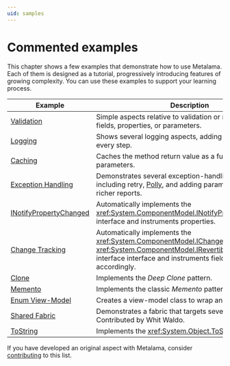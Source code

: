 ```yaml
---
uid: samples
---
```


# Commented examples

This chapter shows a few examples that demonstrate how to use Metalama. Each of them is designed as a tutorial, progressively introducing features of growing complexity. You can use these examples to support your learning process. 

| Example                                                   | Description                                                                                                     |
|-----------------------------------------------------------|-----------------------------------------------------------------------------------------------------------------|
| [Validation](validation/README.md)                        | Simple aspects relative to validation or normalization of fields, properties, or parameters.
| [Logging](log/README.md)                                  | Shows several logging aspects, adding complexity at every step.                                                |
| [Caching](caching/README.md)                              | Caches the method return value as a function of its parameters.                                                 |
| [Exception Handling](exception-handling/README.md)        | Demonstrates several exception-handling strategies including retry, [Polly](https://github.com/App-vNext/Polly), and adding parameter values for richer reports. |
| [INotifyPropertyChanged](notifypropertychanged/README.md) | Automatically implements the <xref:System.ComponentModel.INotifyPropertyChanged> interface and instruments properties. |
| [Change Tracking](change-tracking/README.md)              | Automatically implements the <xref:System.ComponentModel.IChangeTracking> or <xref:System.ComponentModel.IRevertibleChangeTracking> interface  interface and instruments fields and properties accordingly.                      |
| [Clone](clone/README.md)                                  | Implements the _Deep Clone_ pattern.                                                                             |
| [Memento](memento/README.md)                              | Implements the classic _Memento_ pattern.
| [Enum View-Model](enum-viewmodel/README.md)               | Creates a view-model class to wrap an enum value.                                                                |
| [Shared Fabric](fabrics/shared/README.md)                 | Demonstrates a fabric that targets several projects. Contributed by Whit Waldo. |
| [ToString](tostring/README.md)        | Implements the <xref:System.Object.ToString*> method.                                                           |

If you have developed an original aspect with Metalama, consider [contributing](contributing.md) to this list.
